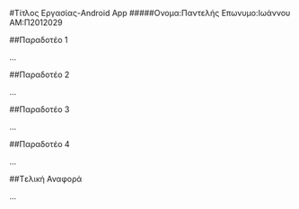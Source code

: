 #Τίτλος Εργασίας-Android App
#####Ονομα:Παντελής Επωνυμο:Ιωάννου ΑΜ:Π2012029

##Παραδοτέο 1

...

##Παραδοτέο 2

…

##Παραδοτέο 3

...

##Παραδοτέο 4

...

##Tελική Αναφορά

...
